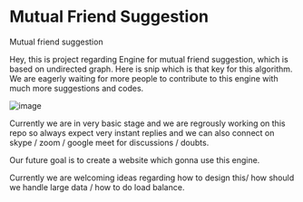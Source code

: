 # Mutual Friend Suggestion
Mutual friend suggestion

Hey, this is project regarding Engine for mutual friend suggestion, which is based on undirected graph.
Here is snip which is that key for this algorithm.
We are eagerly waiting for more people to contribute to this engine with much more suggestions and codes.

![image](https://user-images.githubusercontent.com/29522704/139435856-d2a9ac15-ac9a-49c6-bfcb-1d24fbc30cec.png)

Currently we are in very basic stage and we are regrously working on this repo so always expect very instant replies 
and we can also connect on skype / zoom / google meet for discussions / doubts.

Our future goal is to create a website which gonna use this engine.

Currently we are welcoming ideas regarding how to design this/ how should we handle large data / how to do load balance.
